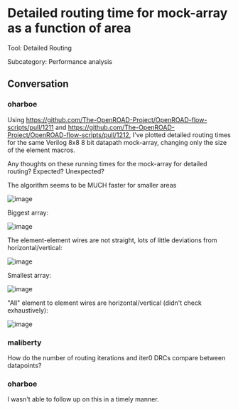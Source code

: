 # Detailed routing time for mock-array as a function of area

Tool: Detailed Routing

Subcategory: Performance analysis

## Conversation

### oharboe
Using https://github.com/The-OpenROAD-Project/OpenROAD-flow-scripts/pull/1211 and https://github.com/The-OpenROAD-Project/OpenROAD-flow-scripts/pull/1212, I've plotted detailed routing times for the same Verilog 8x8 8 bit datapath mock-array, changing only the size of the element macros.

Any thoughts on these running times for the mock-array for detailed routing? Expected? Unexpected?

The algorithm seems to be MUCH faster for smaller areas

![image](https://github.com/The-OpenROAD-Project/OpenROAD/assets/2798822/c2e92b32-302f-4ac5-9381-1178c6520b76)


Biggest array:

![image](https://github.com/The-OpenROAD-Project/OpenROAD/assets/2798822/a7ca8cb1-030d-488a-99c7-c80809e46529)

The element-element wires are not straight, lots of little deviations from horizontal/vertical:

![image](https://github.com/The-OpenROAD-Project/OpenROAD/assets/2798822/67bb32ef-cd99-4369-bd27-becaabd73e8d)

Smallest array:

![image](https://github.com/The-OpenROAD-Project/OpenROAD/assets/2798822/8b5ce6e6-c647-4623-9fa9-26420ec0d7a8)


"All" element to element wires are horizontal/vertical (didn't check exhaustively):

![image](https://github.com/The-OpenROAD-Project/OpenROAD/assets/2798822/4e3f7f0e-ae10-451e-bb61-a012a48c28bd)



### maliberty
How do the number of routing iterations and iter0 DRCs compare between datapoints? 

### oharboe
I wasn't able to follow up on this in a timely manner.

